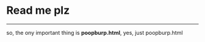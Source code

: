 Read me plz
===========
---
so, the ony important thing is **poopburp.html**, yes, just poopburp.html
